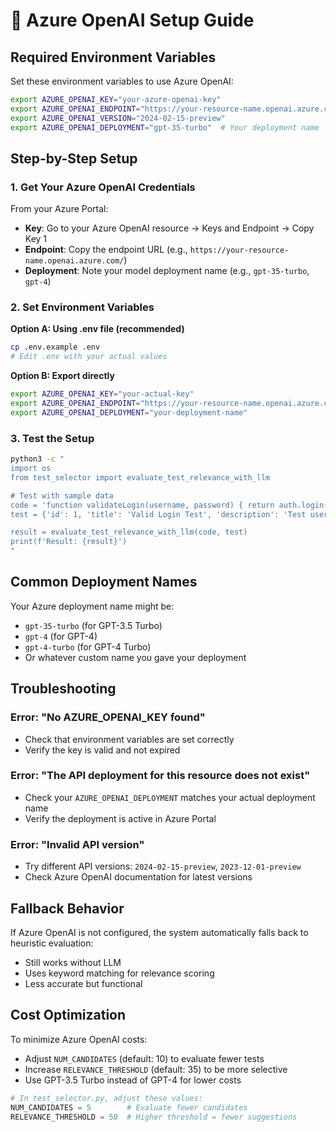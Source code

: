 # 🔧 Azure OpenAI Setup Guide

## Required Environment Variables

Set these environment variables to use Azure OpenAI:

```bash
export AZURE_OPENAI_KEY="your-azure-openai-key"
export AZURE_OPENAI_ENDPOINT="https://your-resource-name.openai.azure.com/"
export AZURE_OPENAI_VERSION="2024-02-15-preview"
export AZURE_OPENAI_DEPLOYMENT="gpt-35-turbo"  # Your deployment name
```

## Step-by-Step Setup

### 1. Get Your Azure OpenAI Credentials

From your Azure Portal:
- **Key**: Go to your Azure OpenAI resource → Keys and Endpoint → Copy Key 1
- **Endpoint**: Copy the endpoint URL (e.g., `https://your-resource-name.openai.azure.com/`)
- **Deployment**: Note your model deployment name (e.g., `gpt-35-turbo`, `gpt-4`)

### 2. Set Environment Variables

**Option A: Using .env file (recommended)**
```bash
cp .env.example .env
# Edit .env with your actual values
```

**Option B: Export directly**
```bash
export AZURE_OPENAI_KEY="your-actual-key"
export AZURE_OPENAI_ENDPOINT="https://your-resource-name.openai.azure.com/"
export AZURE_OPENAI_DEPLOYMENT="your-deployment-name"
```

### 3. Test the Setup

```bash
python3 -c "
import os
from test_selector import evaluate_test_relevance_with_llm

# Test with sample data
code = 'function validateLogin(username, password) { return auth.login(username, password); }'
test = {'id': 1, 'title': 'Valid Login Test', 'description': 'Test user login functionality'}

result = evaluate_test_relevance_with_llm(code, test)
print(f'Result: {result}')
"
```

## Common Deployment Names

Your Azure deployment name might be:
- `gpt-35-turbo` (for GPT-3.5 Turbo)
- `gpt-4` (for GPT-4)
- `gpt-4-turbo` (for GPT-4 Turbo)
- Or whatever custom name you gave your deployment

## Troubleshooting

### Error: "No AZURE_OPENAI_KEY found"
- Check that environment variables are set correctly
- Verify the key is valid and not expired

### Error: "The API deployment for this resource does not exist"
- Check your `AZURE_OPENAI_DEPLOYMENT` matches your actual deployment name
- Verify the deployment is active in Azure Portal

### Error: "Invalid API version"
- Try different API versions: `2024-02-15-preview`, `2023-12-01-preview`
- Check Azure OpenAI documentation for latest versions

## Fallback Behavior

If Azure OpenAI is not configured, the system automatically falls back to heuristic evaluation:
- Still works without LLM
- Uses keyword matching for relevance scoring
- Less accurate but functional

## Cost Optimization

To minimize Azure OpenAI costs:
- Adjust `NUM_CANDIDATES` (default: 10) to evaluate fewer tests
- Increase `RELEVANCE_THRESHOLD` (default: 35) to be more selective
- Use GPT-3.5 Turbo instead of GPT-4 for lower costs

```python
# In test_selector.py, adjust these values:
NUM_CANDIDATES = 5        # Evaluate fewer candidates
RELEVANCE_THRESHOLD = 50  # Higher threshold = fewer suggestions
```
